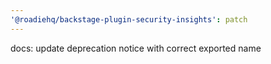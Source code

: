 ```yaml
---
'@roadiehq/backstage-plugin-security-insights': patch
---
```


docs: update deprecation notice with correct exported name
